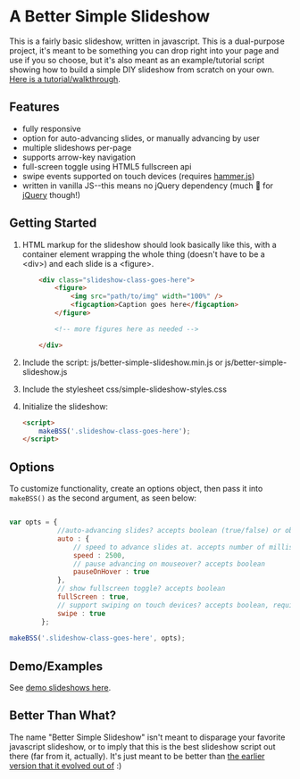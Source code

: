 # A Better Simple Slideshow
This is a fairly basic slideshow, written in javascript. This is a dual-purpose project, it's meant to be something you can drop right into your page and use if you so choose, but it's also meant as an example/tutorial script showing how to build a simple DIY slideshow from scratch on your own. [Here is a tutorial/walkthrough](http://themarklee.com/2014/10/05/better-simple-slideshow/).

## Features
* fully responsive
* option for auto-advancing slides, or manually advancing by user
* multiple slideshows per-page
* supports arrow-key navigation
* full-screen toggle using HTML5 fullscreen api
* swipe events supported on touch devices (requires [hammer.js](https://github.com/hammerjs/hammer.js))
* written in vanilla JS--this means no jQuery dependency (much :sparkling_heart: for [jQuery](https://github.com/jquery/jquery) though!)

## Getting Started


1. HTML markup for the slideshow should look basically like this, with a container element wrapping the whole thing (doesn't have to be a &lt;div&gt;) and each slide is a &lt;figure&gt;.        
    ```html
        <div class="slideshow-class-goes-here">
            <figure>
                <img src="path/to/img" width="100%" />
                <figcaption>Caption goes here</figcaption> 
            </figure>

            <!-- more figures here as needed -->

        </div>    
    ```    
2. Include the script: js/better-simple-slideshow.min.js or js/better-simple-slideshow.js
3. Include the stylesheet css/simple-slideshow-styles.css
4. Initialize the slideshow:

    ```html
    <script>
        makeBSS('.slideshow-class-goes-here');
    </script>
    ```    

## Options
To customize functionality, create an options object, then pass it into `makeBSS()` as the second argument, as seen below:  
```javascript

var opts = {
            //auto-advancing slides? accepts boolean (true/false) or object
            auto : { 
                // speed to advance slides at. accepts number of milliseconds
                speed : 2500, 
                // pause advancing on mouseover? accepts boolean
                pauseOnHover : true 
            },
            // show fullscreen toggle? accepts boolean
            fullScreen : true, 
            // support swiping on touch devices? accepts boolean, requires hammer.js
            swipe : true 
        };
        
makeBSS('.slideshow-class-goes-here', opts);
```


## Demo/Examples
See [demo slideshows here](http://leemark.github.io/better-simple-slideshow/).

## Better Than What?
The name "Better Simple Slideshow" isn't meant to disparage your favorite javascript slideshow, or to imply that this is the best slideshow script out there (far from it, actually). It's just meant to be better than [the earlier version that it evolved out of](http://themarklee.com/2013/12/26/simple-diy-responsive-slideshow-made-html5-css3-javascript/) :)
